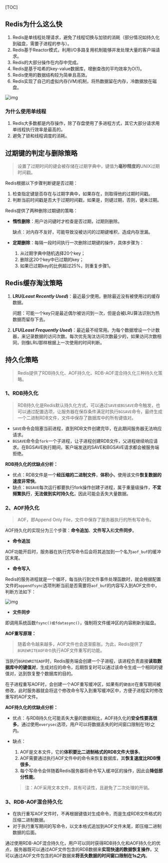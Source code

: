 [TOC]

## Redis为什么这么快

1. Redis是单线程处理请求，避免了线程切换与加锁的消耗（部分情况如持久化到磁盘，需要子进程的参与）。
2. Redis基于Reactor模式，利用I/O多路复用机制能够并发处理大量的客户端请求。
3. Redis的大部分操作在内存中完成。
4. Redis是基于哈希的key-value数据库，增删查改的平均效率为O(1)。
5. Redis使用的数据结构较为简单且高效。
6. Redis实现了自己的虚拟内存(VM)机制，将热数据留在内存，冷数据放在磁盘。

![img](https://typora-1307604235.cos.ap-nanjing.myqcloud.com/typora_img/202208151833598.png)

### 为什么使用单线程

1. Redis大多数都是内存操作，除了存盘使用了多进程方式，其它大部分请求用单线程执行效率是最高的。
2. 避免了锁和线程调度的消耗。



## 过期键的判定与删除策略

> 设置了过期时间的键会被存储在过期字典中，键值为**毫秒精度的**UNIX过期时间戳。

Redis根据以下步骤判断键是否过期：

1. 检查指定键是否存在与过期字典中，如果存在，则取得他的过期时间戳。
2. 判断当前时间戳是否大于过期时间戳，如果是，则键过期，否则，键未过期。

Redis提供了两种删除过期键的策略：

- **惰性删除**：用户访问键时才检查是否过期，过期则删除。

  缺点：对内存不友好，可能导致没被访问的过期键堆积，造成内存泄漏。

- **定期删除**：每隔一段时间执行一次删除过期键的操作，具体步骤为：

  1. 从过期字典中随机选择20个key；
  2. 删除这20个key中已过期的key；
  3. 如果已过期key的比例超过25%，则重复步骤1。



## Redis缓存淘汰策略

1. **LRU(*Least Recently Used*)**：最近最少使用。删除最近没有被使用过的缓存数据。

   问题：可能一个key只是最近偶尔被访问到一次，但是会被LRU算法识别为热数据而留存下去。

2. **LFU(*Least Frequently Used*)**：最近最不经常用。为每个数据增设一个计数器，来记录数据的访问次数。每次优先淘汰访问次数最少的，如果访问次数相同，则像LRU那样根据上一次使用的时间判断。



## 持久化策略

> Redis提供了RDB持久化、AOF持久化、RDB-AOF混合持久化三种持久化策略。
>

### 1、RDB持久化

> RDB持久化是Redis默认持久化方式，可以通过`SAVE或BGSAVE`命令触发，也可以通过配置选项，让服务器在保存条件满足时执行`BGSAVE`命令，最终生成一个二进制RDB文件，文件中保存了数据库中的所有键值对。

- `SAVE`命令会阻塞当前进程，直到RDB文件创建完毕，在此期间服务器无法响应请求。
- `BGSAVE`命令会`fork`一个子进程，让子进程创建RDB文件，父进程继续响应请求。在BGSAVE执行期间，客户端发送的SAVE和BGSAVE请求都会被服务端拒绝。

**RDB持久化的优缺点分析：**

- 优点：RDB文件是一个**经压缩的二进制文件**，**体积小**，使用该文件**恢复数据的速度非常快**。
- 缺点：`BGSAVE`每次运行都要执行fork操作创建子进程，属于重量级操作，**不宜频繁执行**，**无法做到实时持久化**，因此可能会丢失大量数据。

### 2、AOF持久化

> AOF，即Append Only File，文件中保存了服务器执行的所有写命令。

AOF持久化的实现分为三个步骤：**命令追加**、**文件写入**和**文件同步**。

- **命令追加**

AOF功能开启时，服务器在执行完写命令后会将其追加到一个名为`aof_buf`的缓冲区末尾。

- **命令写入**

Redis的服务进程就是一个循环，每当执行到文件事件处理函数时，就会根据配置文件的`appendfsync`选项判断当前是否需要将`aof_buf`的内容写入到AOF文件中，判断方法如下：

![img](https://typora-1307604235.cos.ap-nanjing.myqcloud.com/typora_img/202208162108930.png)

- **文件同步**

即调用系统函数`fsync()或fdatasync()`，强制将文件缓冲区的内容刷新到磁盘。

**AOF重写原理：**

> 随着命令越来越多，AOF文件也会逐渐膨胀。为此，Redis提供了`BGREWRITEAOF命令`执行AOF文件重写的功能。

当执行`BGREWRITEAOF`时，Redis服务端会创建一个子进程，该进程负责直接**读取数据库中的键值对**，生成对应的命令，后期恢复时可以通过该命令生成一个相同的键值对，达到恢复整个数据库的目的。

在子进程重写AOF时，会创建一个AOF重写缓冲区，如果有的`键值对`在重写期间被修改，此时服务器就会将这个修改命令写入到重写缓冲区中，方便子进程实时修改重写的AOF文件。

**AOF持久化的优缺点分析：**

- 优点：与RDB持久化可能丢失大量的数据相比，AOF持久化的**安全性要高很多**。通过使用`everysec`选项，用户可以将数据丢失的时间窗口限制在1秒之内。

- 缺点：

  1. AOF是文本文件，它的**体积要比二进制格式的RDB文件大很多**。
  2. AOF需要通过执行AOF文件中的命令来恢复数据库，其**恢复速度比RDB慢很多**。
  3. 每个写命令会伴随着Redis服务器将命令写入缓冲区的操作，因此会**降低部分性能**。

  > 注：AOF采用文本文件，具有可读性，且避免了二次处理的开销。

### 3、RDB-AOF混合持久化

- 在执行重写AOF文件时，不再根据键值对生成命令，而是生成RDB文件格式的压缩二进制数据。
- 对于执行重写期间的写命令，以文本格式追加到AOF文件末尾，即压缩二进制数据的后面。

通过使用RDB-AOF混合持久化，用户可以同时获得RDB持久化和AOF持久化的优点，服务器既可以通过AOF文件包含的RDB数据来**实现快速的数据恢复操作**，又可以通过AOF文件包含的AOF数据来**将丢失数据的时间窗口限制在1s之内**。













